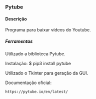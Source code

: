 ### Pytube

#### Descrição

Programa para baixar vídeos do Youtube.

##### Ferramentas

Utilizado a biblioteca Pytube.

Instalação: 
    $ pip3 install pytube

Utilizado o Tkinter para geração da GUI.

Documentação oficial:

    https://pytube.io/en/latest/
